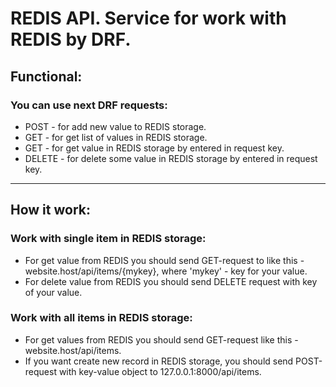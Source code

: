 # REDIS API. Service for work with REDIS by DRF.
## Functional:
### You can use next DRF requests:
* POST - for add new value to REDIS storage.
* GET - for get list of values in REDIS storage.
* GET - for get value in REDIS storage by entered in request key.
* DELETE - for delete some value in REDIS storage by entered in request key.
---
## How it work:
### Work with single item in REDIS storage:
* For get value from REDIS you should send GET-request to like this - website.host/api/items/{mykey}, where 'mykey' - key for your value.
* For delete value from REDIS you should send DELETE request with key of your value.
### Work with all items in REDIS storage:
* For get values from REDIS you should send GET-request like this - website.host/api/items.
* If you want create new record in REDIS storage, you should send POST-request with key-value object to 127.0.0.1:8000/api/items.
